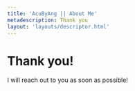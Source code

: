 ```yaml
---
title: 'AcuByAng || About Me'
metadescription: Thank you
layout: 'layouts/descriptor.html'
---
```


# Thank you!

I will reach out to you as soon as possible!
